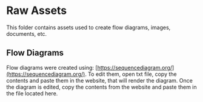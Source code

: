 # Raw Assets

This folder contains assets used to create flow diagrams, images, documents, etc.

## Flow Diagrams

Flow diagrams were created using: [https://sequencediagram.org/](https://sequencediagram.org/). To edit them, open txt file, copy the contents and paste them in the website, that will render the diagram. Once the diagram is edited, copy the contents from the website and paste them in the file located here.
